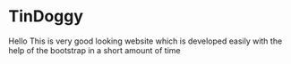 # TinDoggy
Hello This is very good looking website which is developed easily with the help of the bootstrap in a short amount of time
